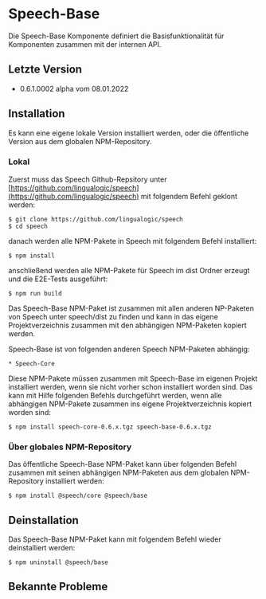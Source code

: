# Speech-Base

Die Speech-Base Komponente definiert die Basisfunktionalität für Komponenten zusammen mit der internen API.


## Letzte Version

* 0.6.1.0002 alpha vom 08.01.2022


## Installation

Es kann eine eigene lokale Version installiert werden, oder die öffentliche Version aus dem globalen NPM-Repository.


### Lokal

Zuerst muss das Speech Github-Repsitory unter [https://github.com/lingualogic/speech](https://github.com/lingualogic/speech) mit folgendem Befehl geklont werden:

    $ git clone https://github.com/lingualogic/speech
    $ cd speech

danach werden alle NPM-Pakete in Speech mit folgendem Befehl installiert:

    $ npm install

anschließend werden alle NPM-Pakete für Speech im dist Ordner erzeugt und die E2E-Tests ausgeführt:

    $ npm run build

Das Speech-Base NPM-Paket ist zusammen mit allen anderen NP-Paketen von Speech unter speech/dist zu finden und kann in das eigene Projektverzeichnis zusammen mit den abhängigen NPM-Paketen kopiert werden.

Speech-Base ist von folgenden anderen Speech NPM-Paketen abhängig:

    * Speech-Core

Diese NPM-Pakete müssen zusammen mit Speech-Base im eigenen Projekt installiert werden, wenn sie nicht vorher schon installiert worden sind. Das kann mit Hilfe folgenden Befehls durchgeführt werden, wenn alle abhängigen NPM-Pakete zusammen ins eigene Projektverzeichnis kopiert worden sind:

    $ npm install speech-core-0.6.x.tgz speech-base-0.6.x.tgz


### Über globales NPM-Repository

Das öffentliche Speech-Base NPM-Paket kann über folgenden Befehl zusammen mit seinen abhängigen NPM-Paketen aus dem globalen NPM-Repository installiert werden:

    $ npm install @speech/core @speech/base


## Deinstallation

Das Speech-Base NPM-Paket kann mit folgendem Befehl wieder deinstalliert werden:

    $ npm uninstall @speech/base


## Bekannte Probleme
